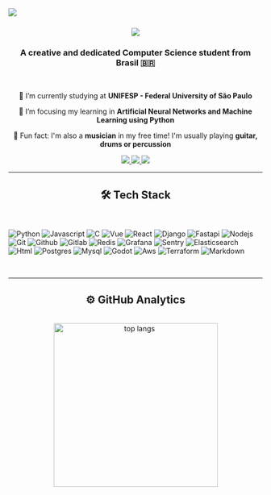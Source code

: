 <img align="left" src="https://komarev.com/ghpvc/?username=TalesMiguel&color=blue&style=flat-square" />

<h1 align="center">
    <img src="https://readme-typing-svg.herokuapp.com/?font=Righteous&size=35&center=true&vCenter=true&width=500&height=70&duration=4000&lines=Hi+There!+👋;+I'm+Tales+Miguel!;" />
</h1>

<h3 align="center">A creative and dedicated Computer Science student from Brasil 🇧🇷</h3>

<br/>

<div align="center">
 
 🔭 I’m currently studying at **UNIFESP - Federal University of São Paulo**
 
 🌱 I’m focusing my learning in **Artificial Neural Networks and Machine Learning using Python**
 
 🎸 Fun fact: I'm also a **musician** in my free time! I'm usually playing **guitar, drums or percussion**

 </div>
 
<div align="center"> 
  <a href="mailto:talesmz@hotmail.com">
    <img src="https://img.shields.io/badge/Email-333333?style=for-the-badge&logo=gmail&logoColor=red" />
  </a>
  <a href="https://www.linkedin.com/in/tales-miguel-5a08901bb/" target="_blank">
    <img src="https://img.shields.io/badge/LinkedIn-0077B5?style=for-the-badge&logo=linkedin&logoColor=white" target="_blank" />
  </a>
  <a href="https://linktr.ee/talesmiguel" target="_blank">
     <img src="https://img.shields.io/badge/-Linktree-43E55E?style=for-the-badge&logo=linktree&logoColor=white" target="_blank" />
  </a>
</div>

 <hr/>
 
<h2 align="center">🛠 Tech Stack </h2>

<br/>

![Python](https://img.shields.io/badge/-Python-05122A?style=for-the-badge&logo=Python)
![Javascript](https://img.shields.io/badge/-JavaScript-05122A?style=for-the-badge&logo=javascript)
![C](https://img.shields.io/badge/-C-05122A?style=for-the-badge&logo=C)
![Vue](https://img.shields.io/badge/-Vue-05122A?style=for-the-badge&logo=vuedotjs)
![React](https://img.shields.io/badge/-React-05122A?style=for-the-badge&logo=React)
![Django](https://img.shields.io/badge/-Django-05122A?style=for-the-badge&logo=Django)
![Fastapi](https://img.shields.io/badge/-Fastapi-05122A?style=for-the-badge&logo=Fastapi)
![Nodejs](https://img.shields.io/badge/-Nodejs-05122A?style=for-the-badge&logo=Node.js)
![Git](https://img.shields.io/badge/-Git-05122A?style=for-the-badge&logo=Git)
![Github](https://img.shields.io/badge/-Github-05122A?style=for-the-badge&logo=Github)
![Gitlab](https://img.shields.io/badge/-Gitlab-05122A?style=for-the-badge&logo=Gitlab)
![Redis](https://img.shields.io/badge/-Redis-05122A?style=for-the-badge&logo=Redis)
![Grafana](https://img.shields.io/badge/-Grafana-05122A?style=for-the-badge&logo=Grafana)
![Sentry](https://img.shields.io/badge/-Sentry-05122A?style=for-the-badge&logo=sentry)
![Elasticsearch](https://img.shields.io/badge/-Elasticsearch-05122A?style=for-the-badge&logo=Elasticsearch)
![Html](https://img.shields.io/badge/-Html-05122A?style=for-the-badge&logo=html5)
![Postgres](https://img.shields.io/badge/-Postgres-05122A?style=for-the-badge&logo=postgresql)
![Mysql](https://img.shields.io/badge/-Mysql-05122A?style=for-the-badge&logo=mysql)
![Godot](https://img.shields.io/badge/-Godot-05122A?style=for-the-badge&logo=godot%20engine)
![Aws](https://img.shields.io/badge/-Aws-05122A?style=for-the-badge&logo=amazonaws)
![Terraform](https://img.shields.io/badge/-Terraform-05122A?style=for-the-badge&logo=terraform)
![Markdown](https://img.shields.io/badge/-Markdown-05122A?style=for-the-badge&logo=Markdown)

<!--
<div align="center">
    <img src="https://skillicons.dev/icons?i=python,javascript,c,vue,react,django,fastapi,java,nodejs,git,github,gitlab,redis,grafana,sentry,elasticsearch,html,postgres,mysql,godot,aws,terraform&theme=dark&perline=11" /><br>
</div>
-->

<br/>
<hr/>

<h2 align="center">⚙ GitHub Analytics </h2>
<br/>
<div align=center>
  <img width=325 align="center" src="https://github-readme-stats.vercel.app/api/top-langs/?username=TalesMiguel&hide=HTML&langs_count=8&layout=compact&theme=react&border_radius=10&size_weight=0.5&count_weight=0.5&exclude_repo=github-readme-stats" alt="top langs" />
</div>

<br/><br/>
